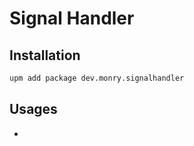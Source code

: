 # Signal Handler

## Installation

```bash
upm add package dev.monry.signalhandler
```

## Usages

* 
